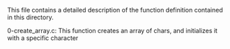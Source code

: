 This file contains a detailed description of the function definition contained in this directory.

  0-create_array.c: This function creates an array of chars, and initializes it with a specific character

  
